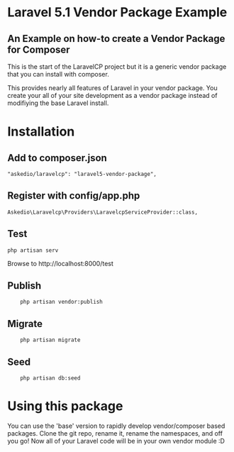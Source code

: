 # Laravel 5.1 Vendor Package Example
## An Example on how-to create a Vendor Package for Composer

This is the start of the LaravelCP project but it is a generic vendor package that you can install with composer.

This provides nearly all features of Laravel in your vendor package. You create your all of your site development as a vendor package instead of modifiying the base Laravel install.


# Installation
## Add to composer.json
 
    "askedio/laravelcp": "laravel5-vendor-package",


## Register with config/app.php

    Askedio\Laravelcp\Providers\LaravelcpServiceProvider::class,

## Test

    php artisan serv

Browse to http://localhost:8000/test

## Publish
        php artisan vendor:publish 
## Migrate
        php artisan migrate
## Seed
        php artisan db:seed 

# Using this package
You can use the 'base' version to rapidly develop vendor/composer based packages. Clone the git repo, rename it, rename the namespaces, and off you go! Now all of your Laravel code will be in your own vendor module :D

